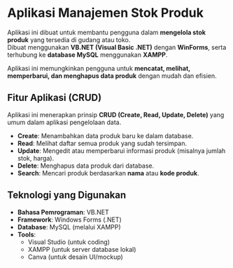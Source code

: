 # Aplikasi Manajemen Stok Produk

Aplikasi ini dibuat untuk membantu pengguna dalam **mengelola stok produk** yang tersedia di gudang atau toko.  
Dibuat menggunakan **VB.NET (Visual Basic .NET)** dengan **WinForms**, serta terhubung ke **database MySQL** menggunakan **XAMPP**.

Aplikasi ini memungkinkan pengguna untuk **mencatat, melihat, memperbarui, dan menghapus data produk** dengan mudah dan efisien.

## Fitur Aplikasi (CRUD)
Aplikasi ini menerapkan prinsip **CRUD (Create, Read, Update, Delete)** yang umum dalam aplikasi pengelolaan data.

- **Create**: Menambahkan data produk baru ke dalam database.
- **Read**: Melihat daftar semua produk yang sudah tersimpan.
- **Update**: Mengedit atau memperbarui informasi produk (misalnya jumlah stok, harga).
- **Delete**: Menghapus data produk dari database.
- **Search**: Mencari produk berdasarkan **nama** atau **kode produk**.
  
## Teknologi yang Digunakan
- **Bahasa Pemrograman**: VB.NET
- **Framework**: Windows Forms (.NET)
- **Database**: MySQL (melalui XAMPP)
- **Tools**:
  - Visual Studio (untuk coding)
  - XAMPP (untuk server database lokal)
  - Canva (untuk desain UI/mockup)
